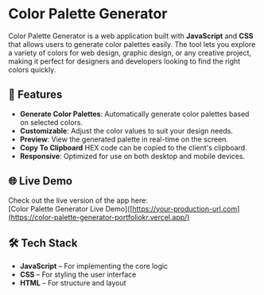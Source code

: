 # Color Palette Generator

Color Palette Generator is a web application built with **JavaScript** and **CSS** that allows users to generate color palettes easily. The tool lets you explore a variety of colors for web design, graphic design, or any creative project, making it perfect for designers and developers looking to find the right colors quickly.

## 🚀 Features

- **Generate Color Palettes**: Automatically generate color palettes based on selected colors.
- **Customizable**: Adjust the color values to suit your design needs.
- **Preview**: View the generated palette in real-time on the screen.
- **Copy To Clipboard** HEX code can be copied to the client's clipboard.
- **Responsive**: Optimized for use on both desktop and mobile devices.

## 🌐 Live Demo

Check out the live version of the app here:  
[Color Palette Generator Live Demo]([https://your-production-url.com](https://color-palette-generator-portfoliokr.vercel.app/)

## 🛠️ Tech Stack

- **JavaScript** – For implementing the core logic
- **CSS** – For styling the user interface
- **HTML** – For structure and layout

